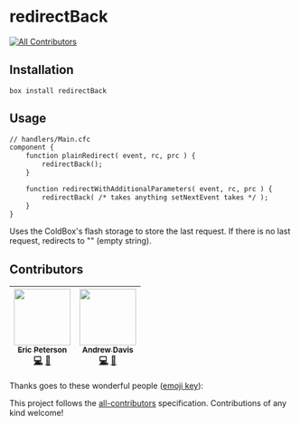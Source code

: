 # redirectBack
[![All Contributors](https://img.shields.io/badge/all_contributors-2-orange.svg?style=flat-square)](#contributors)


## Installation

`box install redirectBack`

## Usage

```cfc
// handlers/Main.cfc
component {
	function plainRedirect( event, rc, prc ) {
		redirectBack();
	}

	function redirectWithAdditionalParameters( event, rc, prc ) {
		redirectBack( /* takes anything setNextEvent takes */ );
	}
}
```

Uses the ColdBox's flash storage to store the last request.  If there is no last request, redirects to "" (empty string).
## Contributors

<!-- ALL-CONTRIBUTORS-LIST:START - Do not remove or modify this section -->
<!-- prettier-ignore -->
| [<img src="https://avatars1.githubusercontent.com/u/2583646?v=4" width="100px;"/><br /><sub><b>Eric Peterson</b></sub>](https://github.com/elpete)<br />[💻](https://github.com/elpete/redirectBack/commits?author=elpete "Code") [📖](https://github.com/elpete/redirectBack/commits?author=elpete "Documentation") | [<img src="https://avatars2.githubusercontent.com/u/35044908?v=4" width="100px;"/><br /><sub><b>Andrew Davis</b></sub>](https://github.com/blusol850)<br />[💻](https://github.com/elpete/redirectBack/commits?author=blusol850 "Code") [📖](https://github.com/elpete/redirectBack/commits?author=blusol850 "Documentation") |
| :---: | :---: |
<!-- ALL-CONTRIBUTORS-LIST:END -->
Thanks goes to these wonderful people ([emoji key](https://github.com/kentcdodds/all-contributors#emoji-key)):

This project follows the [all-contributors](https://github.com/kentcdodds/all-contributors) specification. Contributions of any kind welcome!
